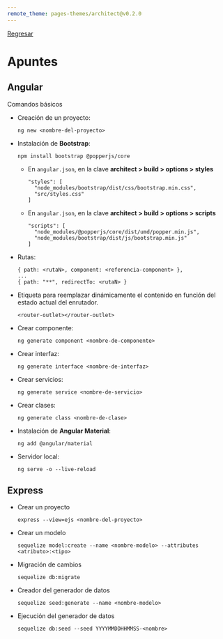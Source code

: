 ```yaml
---
remote_theme: pages-themes/architect@v0.2.0
---
```


[Regresar](/DAWM/)

# Apuntes

## Angular

Comandos básicos

* Creación de un proyecto:

  ```
  ng new <nombre-del-proyecto>
  ```

* Instalación de **Bootstrap**:

  ```
  npm install bootstrap @popperjs/core
  ```
  
  + En `angular.json`, en la clave **architect > build > options > styles**

    ```
    "styles": [  
      "node_modules/bootstrap/dist/css/bootstrap.min.css", 
      "src/styles.css" 
    ]
    ```

  + En `angular.json`, en la clave **architect > build > options > scripts**

    ```
    "scripts": [
	  "node_modules/@popperjs/core/dist/umd/popper.min.js",
	  "node_modules/bootstrap/dist/js/bootstrap.min.js"
	]
    ```

* Rutas:

  ```
  { path: <rutaN>, component: <referencia-component> },
  ...
  { path: "**", redirectTo: <rutaN> }
  ```

* Etiqueta para reemplazar dinámicamente el contenido en función del estado actual del enrutador.

  ```
  <router-outlet></router-outlet>
  ```

* Crear componente:

  ```
  ng generate component <nombre-de-componente>
  ```

* Crear interfaz:

  ```
  ng generate interface <nombre-de-interfaz>
  ```

* Crear servicios:

  ```
  ng generate service <nombre-de-servicio>
  ```

* Crear clases:

  ```
  ng generate class <nombre-de-clase>
  ```

* Instalación de **Angular Material**:

  ```
  ng add @angular/material
  ```

* Servidor local:

  ```
  ng serve -o --live-reload
  ```

## Express

* Crear un proyecto

  ```
  express --view=ejs <nombre-del-proyecto>
  ```

* Crear un modelo

  ```
  sequelize model:create --name <nombre-modelo> --attributes <atributo>:<tipo>
  ```

* Migración de cambios

  ```
  sequelize db:migrate
  ```

* Creador del generador de datos

  ```
  sequelize seed:generate --name <nombre-modelo>
  ```

* Ejecución del generador de datos

  ```
  sequelize db:seed --seed YYYYMMDDHHMMSS-<nombre>
  ```